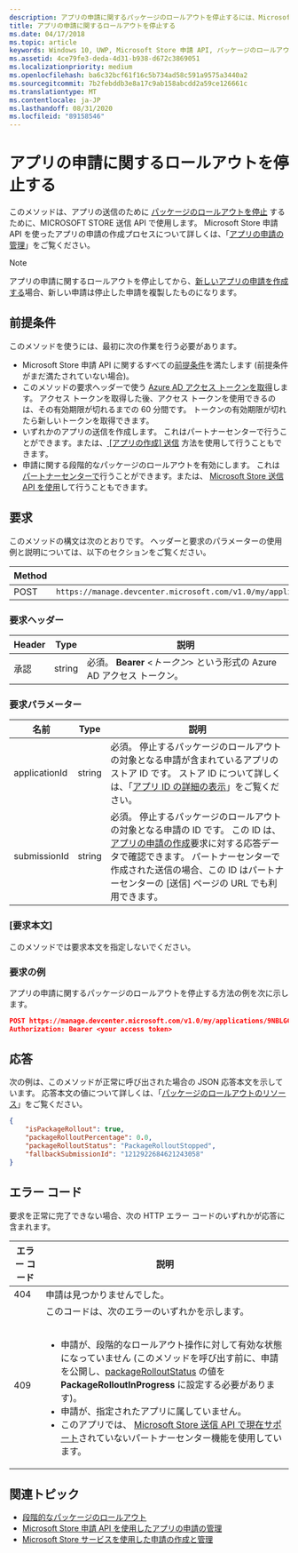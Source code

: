 ```yaml
---
description: アプリの申請に関するパッケージのロールアウトを停止するには、Microsoft Store 申請 API の以下のメソッドを使います。
title: アプリの申請に関するロールアウトを停止する
ms.date: 04/17/2018
ms.topic: article
keywords: Windows 10, UWP, Microsoft Store 申請 API, パッケージのロールアウト, アプリの申請, 停止
ms.assetid: 4ce79fe3-deda-4d31-b938-d672c3869051
ms.localizationpriority: medium
ms.openlocfilehash: ba6c32bcf61f16c5b734ad58c591a9575a3440a2
ms.sourcegitcommit: 7b2febddb3e8a17c9ab158abcdd2a59ce126661c
ms.translationtype: MT
ms.contentlocale: ja-JP
ms.lasthandoff: 08/31/2020
ms.locfileid: "89158546"
---
```

# <a name="halt-the-rollout-for-an-app-submission"></a>アプリの申請に関するロールアウトを停止する


このメソッドは、アプリの送信のために [パッケージのロールアウトを停止](../publish/gradual-package-rollout.md#completing-the-rollout) するために、MICROSOFT STORE 送信 API で使用します。 Microsoft Store 申請 API を使ったアプリの申請の作成プロセスについて詳しくは、「[アプリの申請の管理](manage-app-submissions.md)」をご覧ください。

> [!NOTE]
> アプリの申請に関するロールアウトを停止してから、[新しいアプリの申請を作成する](create-an-app-submission.md)場合、新しい申請は停止した申請を複製したものになります。


## <a name="prerequisites"></a>前提条件

このメソッドを使うには、最初に次の作業を行う必要があります。

* Microsoft Store 申請 API に関するすべての[前提条件](create-and-manage-submissions-using-windows-store-services.md#prerequisites)を満たします (前提条件がまだ満たされていない場合)。
* このメソッドの要求ヘッダーで使う [Azure AD アクセス トークンを取得](create-and-manage-submissions-using-windows-store-services.md#obtain-an-azure-ad-access-token)します。 アクセス トークンを取得した後、アクセス トークンを使用できるのは、その有効期限が切れるまでの 60 分間です。 トークンの有効期限が切れたら新しいトークンを取得できます。
* いずれかのアプリの送信を作成します。 これはパートナーセンターで行うことができます。または、[ [アプリの作成] 送信](create-an-app-submission.md) 方法を使用して行うこともできます。
* 申請に関する段階的なパッケージのロールアウトを有効にします。 これは [パートナーセンターで](../publish/gradual-package-rollout.md)行うことができます。または、 [Microsoft Store 送信 API を使用](manage-app-submissions.md#manage-gradual-package-rollout)して行うこともできます。

## <a name="request"></a>要求

このメソッドの構文は次のとおりです。 ヘッダーと要求のパラメーターの使用例と説明については、以下のセクションをご覧ください。

| Method | 要求 URI                                                      |
|--------|------------------------------------------------------------------|
| POST   | `https://manage.devcenter.microsoft.com/v1.0/my/applications/{applicationId}/submissions/{submissionId}/haltpackagerollout` |


### <a name="request-header"></a>要求ヘッダー

| Header        | Type   | 説明                                                                 |
|---------------|--------|-----------------------------------------------------------------------------|
| 承認 | string | 必須。 **Bearer** &lt;*トークン*&gt; という形式の Azure AD アクセス トークン。 |


### <a name="request-parameters"></a>要求パラメーター

| 名前        | Type   | 説明                                                                 |
|---------------|--------|-----------------------------------------------------------------------------|
| applicationId | string | 必須。 停止するパッケージのロールアウトの対象となる申請が含まれているアプリのストア ID です。 ストア ID について詳しくは、「[アプリ ID の詳細の表示](../publish/view-app-identity-details.md)」をご覧ください。  |
| submissionId | string | 必須。 停止するパッケージのロールアウトの対象となる申請の ID です。 この ID は、[アプリの申請の作成](create-an-app-submission.md)要求に対する応答データで確認できます。 パートナーセンターで作成された送信の場合、この ID はパートナーセンターの [送信] ページの URL でも利用できます。  |


### <a name="request-body"></a>[要求本文]

このメソッドでは要求本文を指定しないでください。

### <a name="request-example"></a>要求の例

アプリの申請に関するパッケージのロールアウトを停止する方法の例を次に示します。

```json
POST https://manage.devcenter.microsoft.com/v1.0/my/applications/9NBLGGH4R315/submissions/1152921504621243680/haltpackagerollout HTTP/1.1
Authorization: Bearer <your access token>
```

## <a name="response"></a>応答

次の例は、このメソッドが正常に呼び出された場合の JSON 応答本文を示しています。 応答本文の値について詳しくは、「[パッケージのロールアウトのリソース](manage-app-submissions.md#package-rollout-object)」をご覧ください。

```json
{
    "isPackageRollout": true,
    "packageRolloutPercentage": 0.0,
    "packageRolloutStatus": "PackageRolloutStopped",
    "fallbackSubmissionId": "1212922684621243058"
}
```

## <a name="error-codes"></a>エラー コード

要求を正常に完了できない場合、次の HTTP エラー コードのいずれかが応答に含まれます。

| エラー コード |  説明   |
|--------|------------------|
| 404  | 申請は見つかりませんでした。 |
| 409  | このコードは、次のエラーのいずれかを示します。<br/><br/><ul><li>申請が、段階的なロールアウト操作に対して有効な状態になっていません (このメソッドを呼び出す前に、申請を公開し、[packageRolloutStatus](manage-app-submissions.md#package-rollout-object) の値を **PackageRolloutInProgress** に設定する必要があります)。</li><li>申請が、指定されたアプリに属していません。</li><li>このアプリでは、 [Microsoft Store 送信 API で現在サポート](create-and-manage-submissions-using-windows-store-services.md#not_supported)されていないパートナーセンター機能を使用しています。</li></ul> |   


## <a name="related-topics"></a>関連トピック

* [段階的なパッケージのロールアウト](../publish/gradual-package-rollout.md)
* [Microsoft Store 申請 API を使用したアプリの申請の管理](manage-app-submissions.md)
* [Microsoft Store サービスを使用した申請の作成と管理](create-and-manage-submissions-using-windows-store-services.md)